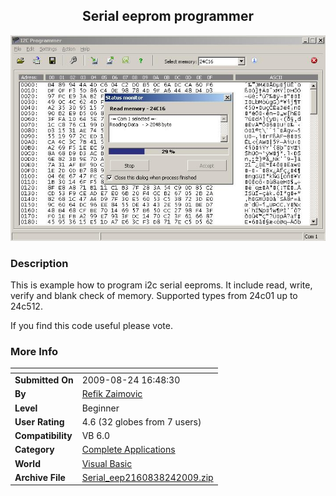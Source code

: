 ﻿<div align="center">

## Serial eeprom programmer

<img src="PIC20098241821474041.JPG">
</div>

### Description

This is example how to program i2c serial eeproms. It include read, write, verify and blank check of memory. Supported types from 24c01 up to 24c512.

If you find this code useful please vote.
 
### More Info
 


<span>             |<span>
---                |---
**Submitted On**   |2009-08-24 16:48:30
**By**             |[Refik Zaimovic](https://github.com/Planet-Source-Code/PSCIndex/blob/master/ByAuthor/refik-zaimovic.md)
**Level**          |Beginner
**User Rating**    |4.6 (32 globes from 7 users)
**Compatibility**  |VB 6\.0
**Category**       |[Complete Applications](https://github.com/Planet-Source-Code/PSCIndex/blob/master/ByCategory/complete-applications__1-27.md)
**World**          |[Visual Basic](https://github.com/Planet-Source-Code/PSCIndex/blob/master/ByWorld/visual-basic.md)
**Archive File**   |[Serial\_eep2160838242009\.zip](https://github.com/Planet-Source-Code/refik-zaimovic-serial-eeprom-programmer__1-72391/archive/master.zip)








